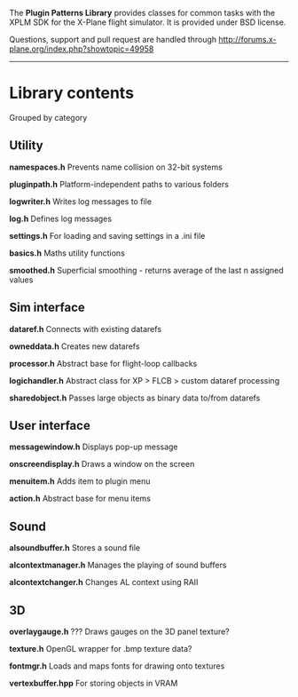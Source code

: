 The **Plugin Patterns Library** provides classes for common tasks with the XPLM SDK for the X-Plane flight simulator. It is provided under BSD license.

Questions, support and pull request are handled through http://forums.x-plane.org/index.php?showtopic=49958

---

Library contents
================

Grouped by category


Utility
-------

**namespaces.h**
Prevents name collision on 32-bit systems

**pluginpath.h**
Platform-independent paths to various folders

**logwriter.h**
Writes log messages to file

**log.h**
Defines log messages

**settings.h**
For loading and saving settings in a .ini file

**basics.h**
Maths utility functions

**smoothed.h**
Superficial smoothing - returns average of the last n assigned values


Sim interface
-------------

**dataref.h**
Connects with existing datarefs

**owneddata.h**
Creates new datarefs

**processor.h**
Abstract base for flight-loop callbacks

**logichandler.h**
Abstract class for XP > FLCB > custom dataref processing

**sharedobject.h**
Passes large objects as binary data to/from datarefs


User interface
--------------

**messagewindow.h**
Displays pop-up message

**onscreendisplay.h**
Draws a window on the screen

**menuitem.h**
Adds item to plugin menu

**action.h**
Abstract base for menu items


Sound
-----

**alsoundbuffer.h**
Stores a sound file

**alcontextmanager.h**
Manages the playing of sound buffers

**alcontextchanger.h**
Changes AL context using RAII


3D
--

**overlaygauge.h**
??? Draws gauges on the 3D panel texture?

**texture.h**
OpenGL wrapper for .bmp texture data?

**fontmgr.h**
Loads and maps fonts for drawing onto textures

**vertexbuffer.hpp**
For storing objects in VRAM
